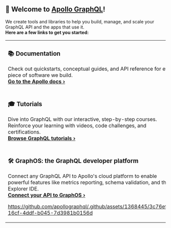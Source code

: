 ##  🚀 Welcome to [Apollo GraphQL](https://www.apollographql.com/?utm_campaign=2023-github-readme&utm_source=github-readme)!

We create tools and libraries to help you build, manage, and scale your GraphQL API and the apps that use it.  
**Here are a few links to get you started:**

<table>
<tbody>
<tr>
<td>

### 📚 Documentation

Check out quickstarts, conceptual guides, and API reference for every piece of software we build.  
<strong><a href="https://www.apollographql.com/docs/?utm_campaign=2023-github-readme&utm_source=github-readme" target="_blank">Go to the Apollo docs ›</a></strong>

</td>
</tr>
<tr>
<td>
  
### 🎓 Tutorials

Dive into GraphQL with our interactive, step-by-step courses. Reinforce your learning with videos, code challenges, and certifications.  
<strong><a href="https://www.apollographql.com/tutorials/?utm_campaign=2023-github-readme&utm_source=github-readme" target="_blank">Browse GraphQL tutorials ›</a></strong>

</td>
</tr>
<tr>
<td>  

### 🛠️ GraphOS: the GraphQL developer platform

Connect any GraphQL API to Apollo's cloud platform to enable powerful features like metrics reporting, schema validation, and the Explorer IDE.   
<strong><a href="https://studio.apollographql.com/signup?referrer=github-readme&utm_campaign=2023-github-readme&utm_source=github-readme" target="_blank">Connect your API to GraphOS ›</a></strong>

https://github.com/apollographql/.github/assets/1368445/3c76ef51-16cf-4ddf-b045-7d3981b0156d

</td>
</tr>
</tbody>
</table>
